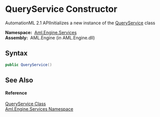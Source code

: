 QueryService Constructor
========================
AutomationML 2.1 APIInitializes a new instance of the [QueryService][1] class

  **Namespace:**  [Aml.Engine.Services][2]  
  **Assembly:**  AML.Engine (in AML.Engine.dll)

Syntax
------

```csharp
public QueryService()
```


See Also
--------

#### Reference
[QueryService Class][1]  
[Aml.Engine.Services Namespace][2]  

[1]: README.md
[2]: ../README.md
[3]: https://www.automationml.org
[4]: ../../icons/logoShade.png
